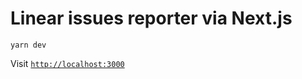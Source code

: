 # Linear issues reporter via Next.js

```shell
yarn dev
```

Visit [`http://localhost:3000`](http://localhost:3000)
